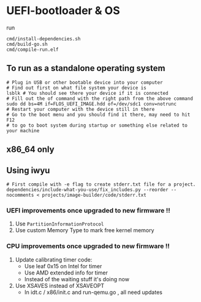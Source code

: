 # UEFI-bootloader & OS

run

```
cmd/install-dependencies.sh
cmd/build-go.sh
cmd/compile-run.elf
```

## To run as a standalone operating system

```
# Plug in USB or other bootable device into your computer
# Find out first on what file system your device is
lsblk # You should see there your device if it is connected
# Fill out the of command with the right path from the above command
sudo dd bs=4M if=FLOS_UEFI_IMAGE.hdd of=/dev/sdc1 conv=notrunc
# Restart your computer with the device still in there
# Go to the boot menu and you should find it there, may need to hit F12
# to go to boot system during startup or something else related to your machine
```

## x86_64 only

## Using iwyu

```
# First compile with -e flag to create stderr.txt file for a project.
dependencies/include-what-you-use/fix_includes.py --reorder --nocomments < projects/image-builder/code/stderr.txt
```

### UEFI improvements once upgraded to new firmware !!

1. Use `PartitionInformationProtocol`
2. Use custom Memory Type to mark free kernel memory

### CPU improvements once upgraded to new firmware !!

1. Update calibrating timer code:
   - Use leaf 0x15 on Intel for timer
   - Use AMD extended info for timer
   - Instead of the waiting stuff it's doing now
2. Use XSAVES instead of XSAVEOPT
   - In idt.c / x86/init.c and run-qemu.go , all need updates
